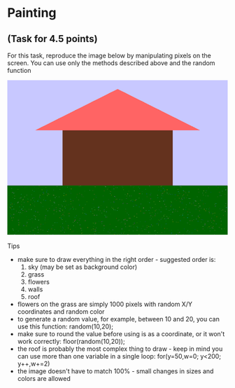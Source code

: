 # Painting
## (Task for 4.5 points)

For this task, reproduce the image below by manipulating pixels on the screen. You can use only the methods described above and the random function

![painting](Assets/painting.png)

Tips
* make sure to draw everything in the right order - suggested order is:
  1. sky (may be set as background color)
  2. grass
  3. flowers
  4. walls
  5. roof
* flowers on the grass are simply 1000 pixels with random X/Y coordinates and random color
* to generate a random value, for example, between 10 and 20, you can use this function:
random(10,20);
* make sure to round the value before using is as a coordinate, or it won't work correctly:
floor(random(10,20));
* the roof is probably the most complex thing to draw - keep in mind you can use more than one variable in a single loop:
for(y=50,w=0; y<200; y++,w+=2)
* the image doesn't have to match 100% - small changes in sizes and colors are allowed
